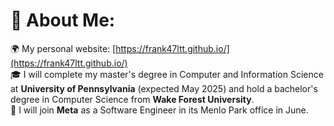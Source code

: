 # 💫 About Me:
🌍 My personal website: [https://frank47ltt.github.io/](https://frank47ltt.github.io/)  
🎓 I will complete my master's degree in Computer and Information Science at **University of Pennsylvania** (expected May 2025) and hold a bachelor's degree in Computer Science from **Wake Forest University**.  
💼 I will join **Meta** as a Software Engineer in its Menlo Park office in June.  
